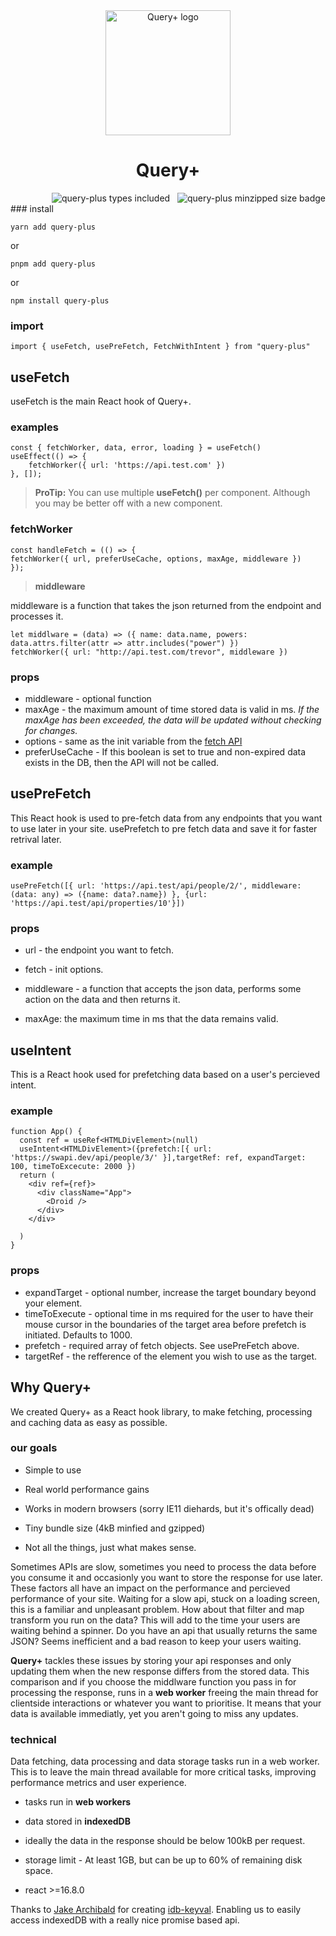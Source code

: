 <div align="center"><img src="https://user-images.githubusercontent.com/20704726/176831638-a5c27908-365e-4edc-aac8-c7073fc18dfb.png"  width="200"  alt="Query+ logo"/>  <h1>Query+</h1></div>
<div align="right"><img src="https://badgen.net/npm/types/query-plus" alt="query-plus types included" />&nbsp;&nbsp; <img src="https://badgen.net/bundlephobia/minzip/query-plus" alt="query-plus minzipped size badge" /> </div>
###  install

    yarn add query-plus

or

    pnpm add query-plus

  

or

    npm install query-plus

  

###  import

    import { useFetch, usePreFetch, FetchWithIntent } from "query-plus"

##  useFetch
useFetch is the main React hook of Query+.
### examples
    const { fetchWorker, data, error, loading } = useFetch()
    useEffect(() => {
        fetchWorker({ url: 'https://api.test.com' })
    }, []);

>  **ProTip:** You can use multiple **useFetch()** per component. Although you may be better off with a new component.

###  fetchWorker

    const handleFetch = (() => {
    fetchWorker({ url, preferUseCache, options, maxAge, middleware })
    });

>  **middleware**

middleware is a function that takes the json returned from the endpoint and processes it.

    let middlware = (data) => ({ name: data.name, powers: data.attrs.filter(attr => attr.includes("power") })
    fetchWorker({ url: "http://api.test.com/trevor", middleware })
### props

 - middleware - optional function
 - maxAge -  the maximum amount of time stored data is valid in ms.
*If the maxAge has been exceeded, the data will be updated without checking for changes.*
 - options - same as the init variable from the [fetch API](https://developer.mozilla.org/en-US/docs/Web/API/fetch)
 - preferUseCache - If this boolean is set to true and non-expired data exists in the DB, then the API will not be called.
##  usePreFetch

This React hook is used to pre-fetch data from any endpoints that you want to use later in your site.
usePrefetch to pre fetch data and save it for faster retrival later. 
### example

    usePreFetch([{ url: 'https://api.test/api/people/2/', middleware: (data: any) => ({name: data?.name}) }, {url: 'https://api.test/api/properties/10'}])
### props
-  url - the endpoint you want to fetch.

-  fetch - init options.

-  middleware - a function that accepts the json data, performs some action on the data and then returns it.

-  maxAge: the maximum time in ms that the data remains valid.

  

##  useIntent

This is a React hook used for prefetching data based on a user's percieved intent.

  ### example

    function App() {
      const ref = useRef<HTMLDivElement>(null)
      useIntent<HTMLDivElement>({prefetch:[{ url: 'https://swapi.dev/api/people/3/' }],targetRef: ref, expandTarget: 100, timeToExcecute: 2000 })
      return (
        <div ref={ref}>
          <div className="App">
            <Droid />
          </div>
        </div>
        
      )
    }

### props

 - expandTarget - optional number, increase the target boundary beyond your element.
 - timeToExecute - optional time in ms required for the user to have their mouse cursor in the boundaries of the target area before prefetch is initiated. Defaults to 1000.
 - prefetch - required array of fetch objects. See usePreFetch above.
 - targetRef - the refference of the element you wish to use as the target.

  

##  Why Query+

We created Query+ as a React hook library, to make fetching, processing and caching data as easy as possible.

###  our goals

-  Simple to use

-  Real world performance gains

-  Works in modern browsers (sorry IE11 diehards, but it's offically dead)

-  Tiny bundle size (4kB minfied and gzipped)

-  Not all the things, just what makes sense.

  

Sometimes APIs are slow, sometimes you need to process the data before you consume it and occasionly you want to store the response for use later. These factors all have an impact on the performance and percieved performance of your site. Waiting for a slow api, stuck on a loading screen, this is a familiar and unpleasant problem. How about that filter and map transform you run on the data? This will add to the time your users are waiting behind a spinner. Do you have an api that usually returns the same JSON? Seems inefficient and a bad reason to keep your users waiting.

  

**Query+** tackles these issues by storing your api responses and only updating them when the new response differs from the stored data. This comparison and if you choose the middlware function you pass in for processing the response, runs in a **web worker** freeing the main thread for clientside interactions or whatever you want to prioritise. It means that your data is available immediatly, yet you aren't going to miss any updates.

  
  

###  technical

Data fetching, data processing and data storage tasks run in a web worker. This is to leave the main thread available for more critical tasks, improving performance metrics and user experience.

-  tasks run in **web workers**

-  data stored in **indexedDB**

-  ideally the data in the response should be below 100kB per request.

-  storage limit - At least 1GB, but can be up to 60% of remaining disk space.
-  react >=16.8.0

  
  
Thanks to [Jake Archibald](https://github.com/jakearchibald) for creating [idb-keyval](https://github.com/jakearchibald/idb). Enabling us to easily access indexedDB with a really nice promise based api.

